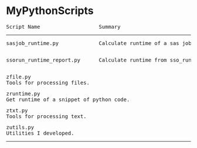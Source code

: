 # MyPythonScripts


<pre>Script Name                   Summary</pre>
----------------------------------------------------------------------------------------------------
<pre>sasjob_runtime.py             Calculate runtime of a sas job from its logs.

</pre>
<pre>ssorun_runtime_report.py      Calculate runtime from sso_run_log.xml files.

</pre>
<pre>zfile.py                      
Tools for processing files.
</pre>
<pre>zruntime.py                   
Get runtime of a snippet of python code.
</pre>
<pre>ztxt.py                       
Tools for processing text.
</pre>
<pre>zutils.py                     
Utilities I developed.
</pre>
----------------------------------------------------------------------------------------------------
